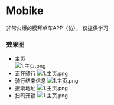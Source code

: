# Mobike
非常火爆的膜拜单车APP（仿）， 仅提供学习
### 效果图
*    主页   
![1.主页.png](./screenshots/1.主页.png "")
*    正在骑行
![1.主页.png](./screenshots/4.正在骑行.png "")
*    骑行结束信息
![1.主页.png](./screenshots/5.骑行结束信息.png "")
*    搜索地址
![1.主页.png](./screenshots/22.搜索地址2.png "")
*    扫码开锁
![1.主页.png](./screenshots/30.扫一扫.png "")
